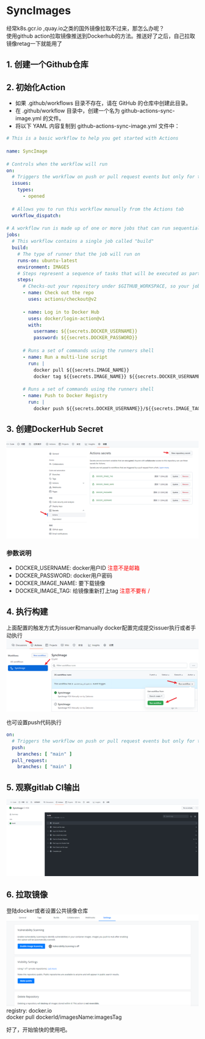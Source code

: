 # SyncImages
经常k8s.gcr.io ,quay.io之类的国外镜像拉取不过来，那怎么办呢？  
使用github action拉取镜像推送到Dockerhub的方法。推送好了之后，自己拉取镜像retag一下就能用了

## 1. 创建一个Github仓库
## 2. 初始化Action
* 如果 .github/workflows 目录不存在，请在 GitHub 的仓库中创建此目录。
* 在 .github/workflow 目录中，创建一个名为 github-actions-sync-image.yml 的文件。
* 将以下 YAML 内容复制到 github-actions-sync-image.yml 文件中：

```yaml
# This is a basic workflow to help you get started with Actions

name: SyncImage

# Controls when the workflow will run
on:
  # Triggers the workflow on push or pull request events but only for the "main" branch
  issues:
    types:
      - opened

  # Allows you to run this workflow manually from the Actions tab
  workflow_dispatch:

# A workflow run is made up of one or more jobs that can run sequentially or in parallel
jobs:
  # This workflow contains a single job called "build"
  build:
    # The type of runner that the job will run on
    runs-on: ubuntu-latest
    environment: IMAGES
    # Steps represent a sequence of tasks that will be executed as part of the job
    steps:
      # Checks-out your repository under $GITHUB_WORKSPACE, so your job can access it
      - name: Check out the repo
        uses: actions/checkout@v2

      - name: Log in to Docker Hub
        uses: docker/login-action@v1
        with:
          username: ${{secrets.DOCKER_USERNAME}}
          password: ${{secrets.DOCKER_PASSWORD}}

      # Runs a set of commands using the runners shell
      - name: Run a multi-line script
        run: |
          docker pull ${{secrets.IMAGE_NAME}}
          docker tag ${{secrets.IMAGE_NAME}} ${{secrets.DOCKER_USERNAME}}/${{secrets.IMAGE_TAG}}
          
      # Runs a set of commands using the runners shell
      - name: Push to Docker Registry
        run: |
          docker push ${{secrets.DOCKER_USERNAME}}/${{secrets.IMAGE_TAG}}
```

## 3. 创建DockerHub Secret  
![img.png](img.png)
### 参数说明  
* DOCKER_USERNAME: docker用户ID  <font color="red">注意不是邮箱</font>
* DOCKER_PASSWORD: docker用户密码
* DOCKER_IMAGE_NAME: 要下载镜像  
* DOCKER_IMAGE_TAG: 给镜像重新打上tag <font color="red">注意不要有 /</font>

## 4. 执行构建  
上面配置的触发方式为issuer和manually
docker配置完成提交issuer执行或者手动执行
![img_1.png](img_1.png)

也可设置push代码执行
```yaml
on:
  # Triggers the workflow on push or pull request events but only for the "main" branch
  push:
    branches: [ "main" ]
  pull_request:
    branches: [ "main" ]
```
## 5. 观察gitlab CI输出
![img_2.png](img_2.png)
## 6. 拉取镜像
登陆docker或者设置公共镜像仓库
![img_3.png](img_3.png)
registry: docker.io  
docker pull dockerId/imagesName:imagesTag

好了，开始愉快的使用吧。
